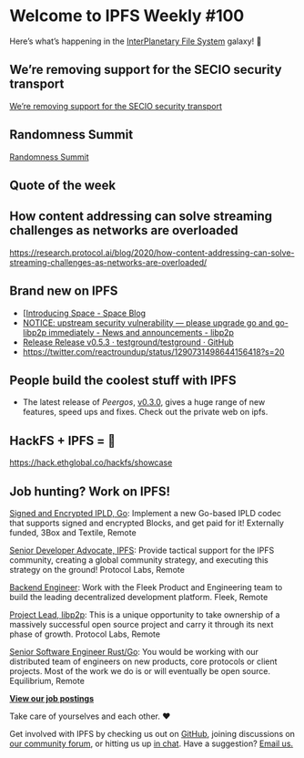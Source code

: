 # Welcome to IPFS Weekly #100

Here’s what’s happening in the [InterPlanetary File System](https://ipfs.io/) galaxy! 🚀

## We’re removing support for the SECIO security transport
[We’re removing support for the SECIO security transport](https://blog.ipfs.io/2020-08-07-deprecating-secio/)


## Randomness Summit
[Randomness Summit](https://randomness2020.com/)



## Quote of the week


## How content addressing can solve streaming challenges as networks are overloaded 
https://research.protocol.ai/blog/2020/how-content-addressing-can-solve-streaming-challenges-as-networks-are-overloaded/



## Brand new on IPFS
* [[Introducing Space - Space Blog](https://blog.space.storage/posts/Introducing-Space)
* [NOTICE: upstream security vulnerability — please upgrade go and go-libp2p immediately - News and announcements - libp2p](https://discuss.libp2p.io/t/notice-upstream-security-vulnerability-please-upgrade-go-and-go-libp2p-immediately/629)
* [Release Release v0.5.3 · testground/testground · GitHub](https://github.com/testground/testground/releases/tag/v0.5.3)
* https://twitter.com/reactroundup/status/1290731498644156418?s=20

## People build the coolest stuff with IPFS
* The latest release of *Peergos*, [v0.3.0](https://peergos.org/posts/release-v0.3.0), gives a huge range of new features, speed ups and fixes. Check out the private web on ipfs. 

## HackFS + IPFS = 🤯
https://hack.ethglobal.co/hackfs/showcase


## Job hunting? Work on IPFS!

[Signed and Encrypted IPLD, Go](https://www.notion.so/Signed-and-Encrypted-data-in-IPFS-e1593e90b56e44c38e165109999782ce): Implement a new Go-based IPLD codec that supports signed and encrypted Blocks, and get paid for it! Externally funded, 3Box and Textile, Remote

[Senior Developer Advocate, IPFS](https://jobs.lever.co/protocol/71c4a9b9-af90-4ce9-9dba-8b72507997bf): Provide tactical support for the IPFS community, creating a global community strategy, and executing this strategy on the ground! Protocol Labs, Remote

[Backend Engineer](https://cryptojobslist.com/jobs/backend-engineer-at-fleek-remote): Work with the Fleek Product and Engineering team to build the leading decentralized development platform. Fleek, Remote

[Project Lead, libp2p](https://jobs.lever.co/protocol/27ff3891-6e13-4aa8-b43a-734715e85a26): This is a unique opportunity to take ownership of a massively successful open source project and carry it through its next phase of growth. Protocol Labs, Remote

[Senior Software Engineer Rust/Go](https://www.notion.so/Hiring-Senior-Software-Engineer-Rust-Go-e6c94ccc261f426c80a483c7fc642412): You would be working with our distributed team of engineers on new products, core protocols or client projects. Most of the work we do is or will eventually be open source. Equilibrium, Remote

**[View our job postings](https://jobs.lever.co/protocol)**

Take care of yourselves and each other. ❤️

Get involved with IPFS by checking us out on [GitHub](https://github.com/ipfs), joining discussions on [our community forum](https://discuss.ipfs.io/), or hitting us up [in chat](https://riot.im/app/#/room/#ipfs:matrix.org). Have a suggestion? [Email us.](mailto:newsletter@ipfs.io)
